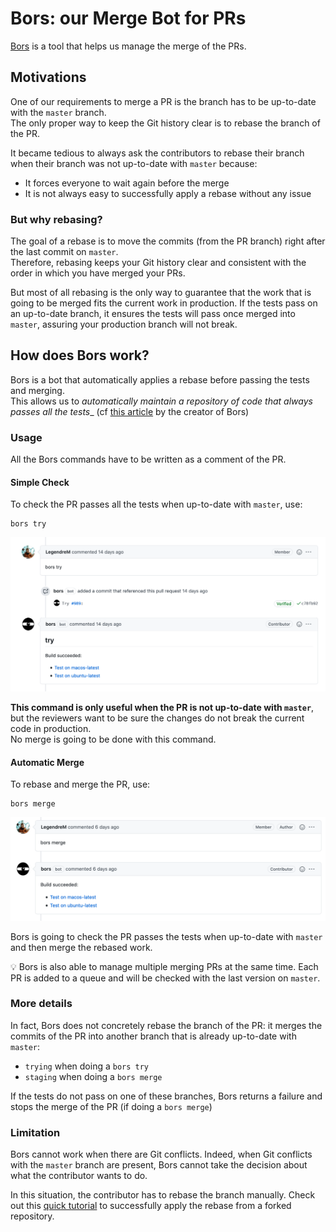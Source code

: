 # Bors: our Merge Bot for PRs

[Bors](https://github.com/bors-ng/bors-ng) is a tool that helps us manage the merge of the PRs.

## Motivations

One of our requirements to merge a PR is the branch has to be up-to-date with the `master` branch.<br>
The only proper way to keep the Git history clear is to rebase the branch of the PR.

It became tedious to always ask the contributors to rebase their branch when their branch was not up-to-date with `master` because:
- It forces everyone to wait again before the merge
- It is not always easy to successfully apply a rebase without any issue

### But why rebasing?

The goal of a rebase is to move the commits (from the PR branch) right after the last commit on `master`.<br>
Therefore, rebasing keeps your Git history clear and consistent with the order in which you have merged your PRs.

But most of all rebasing is the only way to guarantee that the work that is going to be merged fits the current work in production. If the tests pass on an up-to-date branch, it ensures the tests will pass once merged into `master`, assuring your production branch will not break.

## How does Bors work?

Bors is a bot that automatically applies a rebase before passing the tests and merging.<br>
This allows us to _automatically maintain a repository of code that always passes all the tests__ (cf [this article](https://graydon2.dreamwidth.org/1597.html) by the creator of Bors)

### Usage

All the Bors commands have to be written as a comment of the PR.

#### Simple Check

To check the PR passes all the tests when up-to-date with `master`, use:

```
bors try
```

![bors try](../assets/screenshots/bors_try.png)

**This command is only useful when the PR is not up-to-date with `master`**, but the reviewers want to be sure the changes do not break the current code in production.<br>
No merge is going to be done with this command.

#### Automatic Merge

To rebase and merge the PR, use:

```
bors merge
```

![bors merge](../assets/screenshots/bors_merge.png)

Bors is going to check the PR passes the tests when up-to-date with `master` and then merge the rebased work.

💡 Bors is also able to manage multiple merging PRs at the same time. Each PR is added to a queue and will be checked with the last version on `master`.

### More details

In fact, Bors does not concretely rebase the branch of the PR: it merges the commits of the PR into another branch that is already up-to-date with `master`:

- `trying` when doing a `bors try`
- `staging` when doing a `bors merge`

If the tests do not pass on one of these branches, Bors returns a failure and stops the merge of the PR (if doing a `bors merge`)

### Limitation

Bors cannot work when there are Git conflicts. Indeed, when Git conflicts with the `master` branch are present, Bors cannot take the decision about what the contributor wants to do.

In this situation, the contributor has to rebase the branch manually. Check out this [quick tutorial](https://gist.github.com/curquiza/5f7ce615f85331f083cd467fc4e19398) to successfully apply the rebase from a forked repository.
